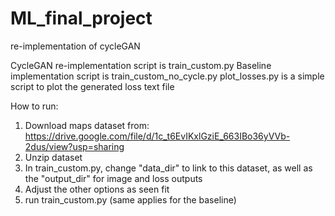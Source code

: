 # ML_final_project
re-implementation of cycleGAN

CycleGAN re-implementation script is train_custom.py
Baseline implementation script is train_custom_no_cycle.py
plot_losses.py is a simple script to plot the generated loss text file

How to run: 

1. Download maps dataset from: https://drive.google.com/file/d/1c_t6EvIKxlGziE_663IBo36yVVb-2dus/view?usp=sharing
2. Unzip dataset
3. In train_custom.py, change "data_dir" to link to this dataset, as well as the "output_dir" for image and loss outputs
4. Adjust the other options as seen fit
5. run train_custom.py (same applies for the baseline)
